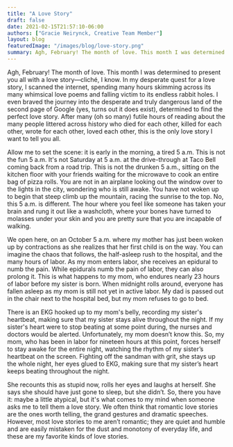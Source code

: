 ```yaml
---
title: "A Love Story"
draft: false
date: 2021-02-15T21:57:10-06:00
authors: ["Gracie Neirynck, Creative Team Member"]
layout: blog
featuredImage: "/images/blog/love-story.png"
summary: Agh, February! The month of love. This month I was determined to present you all with a love story—cliché, I know. 
---
```


Agh, February! The month of love. This month I was determined to present you all with a love story—cliché, I know. In my desperate quest for a love story, I scanned the internet, spending many hours skimming across its many whimsical love poems and falling victim to its endless rabbit holes. I even braved the journey into the desperate and truly dangerous land of the second page of Google (yes, turns out it does exist), determined to find the perfect love story. After many (oh so many) futile hours of reading about the many people littered across history who died for each other, killed for each other, wrote for each other, loved each other, this is the only love story I want to tell you all.  

Allow me to set the scene: it is early in the morning, a tired 5 a.m. This is not the fun 5 a.m. It's not Saturday at 5 a.m. at the drive-through at Taco Bell coming back from a road trip. This is not the drunken 5 a.m., sitting on the kitchen floor with your friends waiting for the microwave to cook an entire bag of pizza rolls. You are not in an airplane looking out the window over to the lights in the city, wondering who is still awake. You have not woken up to begin that steep climb up the mountain, racing the sunrise to the top. No, this 5 a.m. is different. The hour where you feel like someone has taken your brain and rung it out like a washcloth, where your bones have turned to molasses under your skin and you are pretty sure that you are incapable of walking.  

We open here, on an October 5 a.m. where my mother has just been woken up by contractions as she realizes that her first child is on the way. You can imagine the chaos that follows, the half-asleep rush to the hospital, and the many hours of labor. As my mom enters labor, she receives an epidural to numb the pain. While epidurals numb the pain of labor, they can also prolong it. This is what happens to my mom, who endures nearly 23 hours of labor before my sister is born. When midnight rolls around, everyone has fallen asleep as my mom is still not yet in active labor. My dad is passed out in the chair next to the hospital bed, but my mom refuses to go to bed. 

There is an EKG hooked up to my mom's belly, recording my sister's heartbeat, making sure that my sister stays alive throughout the night. If my sister's heart were to stop beating at some point during, the nurses and doctors would be alerted. Unfortunately, my mom doesn’t know this. So, my mom, who has been in labor for nineteen hours at this point, forces herself to stay awake for the entire night, watching the rhythm of my sister’s heartbeat on the screen. Fighting off the sandman with grit, she stays up the whole night, her eyes glued to EKG, making sure that my sister’s heart keeps beating throughout the night.  

She recounts this as stupid now, rolls her eyes and laughs at herself. She says she should have just gone to sleep, but she didn’t. So, there you have it: maybe a little atypical, but it's what comes to my mind when someone asks me to tell them a love story. We often think that romantic love stories are the ones worth telling, the grand gestures and dramatic speeches. However, most love stories to me aren’t romantic; they are quiet and humble and are easily mistaken for the dust and monotony of everyday life, and these are my favorite kinds of love stories. 